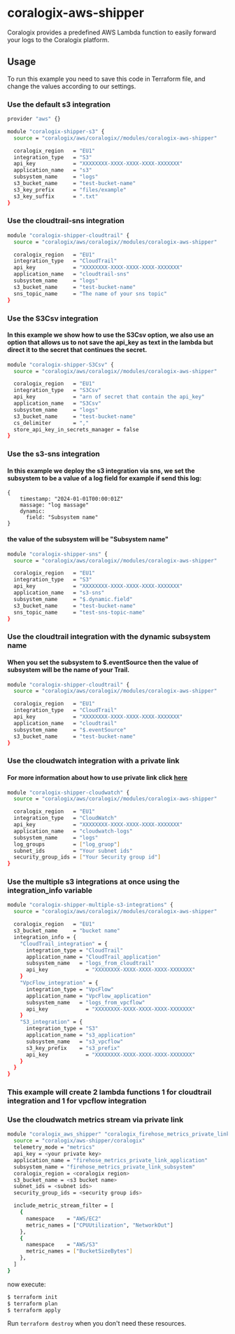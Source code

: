# coralogix-aws-shipper

Coralogix provides a predefined AWS Lambda function to easily forward your logs to the Coralogix platform.

## Usage

To run this example you need to save this code in Terraform file, and change the values according to our settings.


### Use the default s3 integration
```bash
provider "aws" {}

module "coralogix-shipper-s3" {
  source = "coralogix/aws/coralogix//modules/coralogix-aws-shipper"

  coralogix_region   = "EU1"
  integration_type   = "S3"
  api_key            = "XXXXXXXX-XXXX-XXXX-XXXX-XXXXXXX"
  application_name   = "s3"
  subsystem_name     = "logs"
  s3_bucket_name     = "test-bucket-name"
  s3_key_prefix      = "files/example"
  s3_key_suffix      = ".txt"
}
```

### Use the cloudtrail-sns integration
```bash
module "coralogix-shipper-cloudtrail" {
  source = "coralogix/aws/coralogix//modules/coralogix-aws-shipper"

  coralogix_region   = "EU1"
  integration_type   = "CloudTrail"
  api_key            = "XXXXXXXX-XXXX-XXXX-XXXX-XXXXXXX"
  application_name   = "cloudtrail-sns"
  subsystem_name     = "logs"
  s3_bucket_name     = "test-bucket-name"
  sns_topic_name     = "The name of your sns topic"
}
```

### Use the S3Csv integration
#### In this example we show how to use the S3Csv option, we also use an option that allows us to not save the api_key as text in the lambda but direct it to the secret that continues the secret.
```bash
module "coralogix-shipper-S3Csv" {
  source = "coralogix/aws/coralogix//modules/coralogix-aws-shipper"

  coralogix_region   = "EU1"
  integration_type   = "S3Csv"
  api_key            = "arn of secret that contain the api_key"
  application_name   = "S3Csv"
  subsystem_name     = "logs"
  s3_bucket_name     = "test-bucket-name"
  cs_delimiter       = ","
  store_api_key_in_secrets_manager = false
}
```

### Use the s3-sns integration
#### In this example we deploy the s3 integration via sns, we set the subsystem to be a value of a log field for example if send this log:
```hcl
{
    timestamp: "2024-01-01T00:00:01Z"
    massage: "log massage"
    dynamic:
      field: "Subsystem name"
}
```
#### the value of the subsystem will be "Subsystem name"

```bash
module "coralogix-shipper-sns" {
  source = "coralogix/aws/coralogix//modules/coralogix-aws-shipper"

  coralogix_region   = "EU1"
  integration_type   = "S3"
  api_key            = "XXXXXXXX-XXXX-XXXX-XXXX-XXXXXXX"
  application_name   = "s3-sns"
  subsystem_name     = "$.dynamic.field"
  s3_bucket_name     = "test-bucket-name"
  sns_topic_name     = "test-sns-topic-name"
}
```

### Use the cloudtrail integration with the dynamic subsystem name
#### When you set the subsystem to $.eventSource then the value of subsystem will be the name of your Trail.
```bash
module "coralogix-shipper-cloudtrail" {
  source = "coralogix/aws/coralogix//modules/coralogix-aws-shipper"

  coralogix_region   = "EU1"
  integration_type   = "CloudTrail"
  api_key            = "XXXXXXXX-XXXX-XXXX-XXXX-XXXXXXX"
  application_name   = "cloudtrail"
  subsystem_name     = "$.eventSource"
  s3_bucket_name     = "test-bucket-name"
}
```

### Use the cloudwatch integration with a private link
#### For more information about how to use private link click [here](https://coralogix.com/docs/coralogix-amazon-web-services-aws-privatelink-endpoints/)
```bash
module "coralogix-shipper-cloudwatch" {
  source = "coralogix/aws/coralogix//modules/coralogix-aws-shipper"

  coralogix_region   = "EU1"
  integration_type   = "CloudWatch"
  api_key            = "XXXXXXXX-XXXX-XXXX-XXXX-XXXXXXX"
  application_name   = "cloudwatch-logs"
  subsystem_name     = "logs"
  log_groups         = ["log_gruop"]
  subnet_ids         = "Your subnet ids"
  security_group_ids = ["Your Security group id"]
}
```

### Use the multiple s3 integrations at once using the integration_info variable
```bash
module "coralogix-shipper-multiple-s3-integrations" {
  source = "coralogix/aws/coralogix//modules/coralogix-aws-shipper"

  coralogix_region   = "EU1"
  s3_bucket_name     = "bucket name"
  integration_info = {
    "CloudTrail_integration" = {
      integration_type = "CloudTrail"
      application_name = "CloudTrail_application"
      subsystem_name   = "logs_from_cloudtrail"
      api_key            = "XXXXXXXX-XXXX-XXXX-XXXX-XXXXXXX"
    }
    "VpcFlow_integration" = {
      integration_type = "VpcFlow"
      application_name = "VpcFlow_application"
      subsystem_name   = "logs_from_vpcflow"
      api_key            = "XXXXXXXX-XXXX-XXXX-XXXX-XXXXXXX"
    }
    "S3_integration" = {
      integration_type = "S3"
      application_name = "s3_application"
      subsystem_name   = "s3_vpcflow"
      s3_key_prefix    = "s3_prefix"
      api_key            = "XXXXXXXX-XXXX-XXXX-XXXX-XXXXXXX"
    }
  }
}
```
### This example will create 2 lambda functions 1 for cloudtrail integration and 1 for vpcflow integration

### Use the cloudwatch metrics stream via private link
```bash
module "coralogix_aws_shipper" "coralogix_firehose_metrics_private_link" {
  source = "coralogix/aws-shipper/coralogix"
  telemetry_mode = "metrics"
  api_key = <your private key>
  application_name = "firehose_metrics_private_link_application"
  subsystem_name = "firehose_metrics_private_link_subsystem"
  coralogix_region = <coralogix region>
  s3_bucket_name = <s3 bucket name>
  subnet_ids = <subnet ids>
  security_group_ids = <security group ids>

  include_metric_stream_filter = [
    {
      namespace    = "AWS/EC2"
      metric_names = ["CPUUtilization", "NetworkOut"]
    },
    {
      namespace    = "AWS/S3"
      metric_names = ["BucketSizeBytes"]
    },
  ]
}
```

now execute:
```bash
$ terraform init
$ terraform plan
$ terraform apply
```
Run `terraform destroy` when you don't need these resources.

